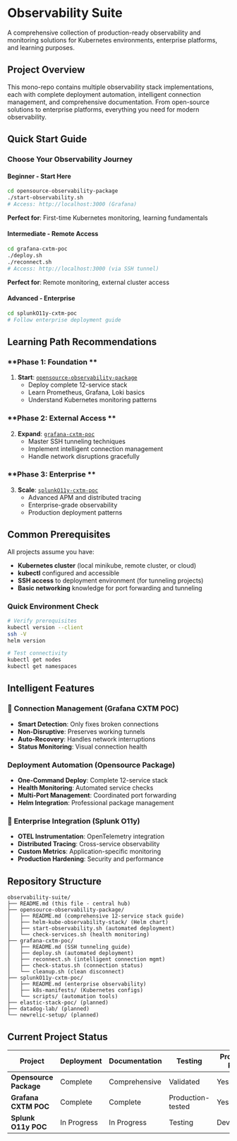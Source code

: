 # Observability Suite

A comprehensive collection of production-ready observability and monitoring solutions for Kubernetes environments, enterprise platforms, and learning purposes.

## Project Overview

This mono-repo contains multiple observability stack implementations, each with complete deployment automation, intelligent connection management, and comprehensive documentation. From open-source solutions to enterprise platforms, everything you need for modern observability.

## Quick Start Guide

### Choose Your Observability Journey

#### **Beginner - Start Here**
```bash
cd opensource-observability-package
./start-observability.sh
# Access: http://localhost:3000 (Grafana)
```
**Perfect for**: First-time Kubernetes monitoring, learning fundamentals

#### **Intermediate - Remote Access**
```bash
cd grafana-cxtm-poc
./deploy.sh
./reconnect.sh
# Access: http://localhost:3000 (via SSH tunnel)
```
**Perfect for**: Remote monitoring, external cluster access

#### **Advanced - Enterprise**
```bash
cd splunkO11y-cxtm-poc
# Follow enterprise deployment guide
```

## Learning Path Recommendations

### **Phase 1: Foundation **
1. **Start**: [`opensource-observability-package`](./opensource-observability-package/)
   - Deploy complete 12-service stack
   - Learn Prometheus, Grafana, Loki basics
   - Understand Kubernetes monitoring patterns

### **Phase 2: External Access **
2. **Expand**: [`grafana-cxtm-poc`](./grafana-cxtm-poc/)
   - Master SSH tunneling techniques
   - Implement intelligent connection management
   - Handle network disruptions gracefully

### **Phase 3: Enterprise **
3. **Scale**: [`splunkO11y-cxtm-poc`](./splunkO11y-cxtm-poc/)
   - Advanced APM and distributed tracing
   - Enterprise-grade observability
   - Production deployment patterns


## Common Prerequisites

All projects assume you have:
- **Kubernetes cluster** (local minikube, remote cluster, or cloud)
- **kubectl** configured and accessible
- **SSH access** to deployment environment (for tunneling projects)
- **Basic networking** knowledge for port forwarding and tunneling

### **Quick Environment Check**
```bash
# Verify prerequisites
kubectl version --client
ssh -V
helm version

# Test connectivity
kubectl get nodes
kubectl get namespaces
```

## Intelligent Features

### 🧠 **Connection Management** (Grafana CXTM POC)
- **Smart Detection**: Only fixes broken connections
- **Non-Disruptive**: Preserves working tunnels  
- **Auto-Recovery**: Handles network interruptions
- **Status Monitoring**: Visual connection health

### **Deployment Automation** (Opensource Package)  
- **One-Command Deploy**: Complete 12-service stack
- **Health Monitoring**: Automated service checks
- **Multi-Port Management**: Coordinated port forwarding
- **Helm Integration**: Professional package management

### 🏢 **Enterprise Integration** (Splunk O11y)
- **OTEL Instrumentation**: OpenTelemetry integration
- **Distributed Tracing**: Cross-service observability
- **Custom Metrics**: Application-specific monitoring
- **Production Hardening**: Security and performance

## Repository Structure

```
observability-suite/
├── README.md (this file - central hub)
├── opensource-observability-package/
│   ├── README.md (comprehensive 12-service stack guide)
│   ├── helm-kube-observability-stack/ (Helm chart)
│   ├── start-observability.sh (automated deployment)
│   └── check-services.sh (health monitoring)
├── grafana-cxtm-poc/
│   ├── README.md (SSH tunneling guide)  
│   ├── deploy.sh (automated deployment)
│   ├── reconnect.sh (intelligent connection mgmt)
│   ├── check-status.sh (connection status)
│   └── cleanup.sh (clean disconnect)
├── splunkO11y-cxtm-poc/
│   ├── README.md (enterprise observability)
│   ├── k8s-manifests/ (Kubernetes configs)
│   └── scripts/ (automation tools)
├── elastic-stack-poc/ (planned)
├── datadog-lab/ (planned)
└── newrelic-setup/ (planned)
```

## Current Project Status

| Project | Deployment | Documentation | Testing | Production Ready |
|---------|------------|---------------|---------|------------------|
| **Opensource Package** | Complete | Comprehensive | Validated | Yes |
| **Grafana CXTM POC** | Complete | Complete | Production-tested | Yes |
| **Splunk O11y POC** | In Progress | In Progress | Testing | Development |

